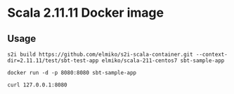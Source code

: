 # Scala 2.11.11 Docker image

## Usage

```
s2i build https://github.com/elmiko/s2i-scala-container.git --context-dir=2.11.11/test/sbt-test-app elmiko/scala-211-centos7 sbt-sample-app

docker run -d -p 8080:8080 sbt-sample-app

curl 127.0.0.1:8080
```
